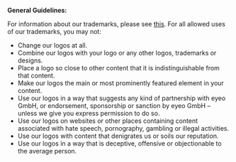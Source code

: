 <? include press/media-gallery ?>

**General Guidelines:**

For information about our trademarks, please see [this](https://adblockplus.org/blog/adblock-plus-trademarks). For all allowed uses of our trademarks, you may not:

* Change our logos at all.
* Combine our logos with your logo or any other logos, trademarks or designs.
* Place a logo so close to other content that it is indistinguishable from that content.
* Make our logos the main or most prominently featured element in your content.
* Use our logos in a way that suggests any kind of partnership with eyeo GmbH, or endorsement, sponsorship or sanction by eyeo GmbH – unless we give you express permission to do so.
* Use our logos on websites or other places containing content associated with hate speech, pornography, gambling or illegal activities.
* Use our logos with content that denigrates us or soils our reputation.
* Use our logos in a way that is deceptive, offensive or objectionable to the average person.
